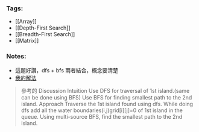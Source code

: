 ### Tags:
- [[Array]]
- [[Depth-First Search]]
- [[Breadth-First Search]]
- [[Matrix]]
### Notes:
- 這題好讚，dfs + bfs 兩者結合，概念要清楚
- [我的解法](https://leetcode.com/problems/shortest-bridge/submissions/954241518/)
> 參考的 Discussion
Intuition
Use DFS for traversal of 1st island.(same can be done using BFS)
Use BFS for finding smallest path to the 2nd island.
Approach
Traverse the 1st island found using dfs.
While doing dfs add all the water boundaries(i,j)grid[i][j]=0 of 1st island in the queue.
Using multi-source BFS, find the smallest path to the 2nd island.

